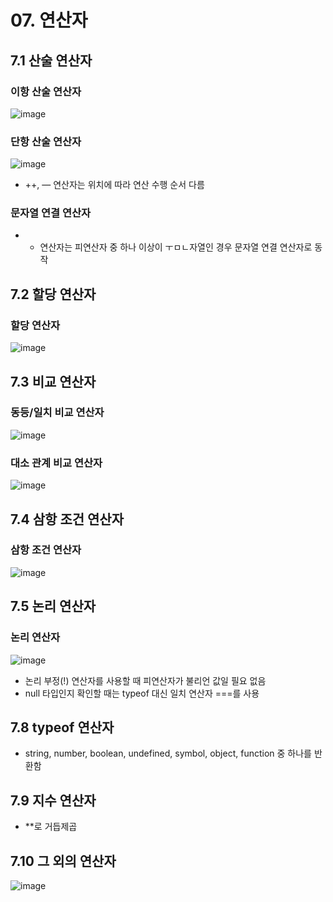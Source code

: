 # 07. 연산자

## 7.1 산술 연산자

### 이항 산술 연산자

![image](https://user-images.githubusercontent.com/72698829/206248413-e8b922bf-b919-4c1a-9e7f-bdf84259c84a.png)

### 단항 산술 연산자

![image](https://user-images.githubusercontent.com/72698829/206248459-c24f6bc2-bc3e-45f8-818e-cc754b870c9d.png)

- ++, — 연산자는 위치에 따라 연산 수행 순서 다름

### 문자열 연결 연산자

- + 연산자는 피연산자 중 하나 이상이 ㅜㅁㄴ자열인 경우 문자열 연결 연산자로 동작

## 7.2 할당 연산자

### 할당  연산자

![image](https://user-images.githubusercontent.com/72698829/206248702-596654c5-c7e5-49ef-ae3a-885d4b4e4720.png)

## 7.3 비교 연산자

### 동등/일치 비교 연산자

![image](https://user-images.githubusercontent.com/72698829/206248534-ae78c294-d08a-46e1-aa83-6be29e63cf1e.png)

### 대소 관계 비교 연산자

![image](https://user-images.githubusercontent.com/72698829/206248762-ec8a4714-a3bb-45dc-aacd-0813d785a82d.png)

## 7.4 삼항 조건 연산자

### 삼항 조건 연산자

![image](https://user-images.githubusercontent.com/72698829/206248791-3dd690e8-9ee5-41b5-90e6-76d681e768ac.png)

## 7.5 논리 연산자

### 논리 연산자

![image](https://user-images.githubusercontent.com/72698829/206248833-156fc70b-1b8a-48a4-b9f0-45688a68ad8a.png)

- 논리 부정(!) 연산자를 사용할 때 피연산자가 불리언 값일 필요 없음
- null 타입인지 확인할 때는 typeof 대신 일치 연산자 ===를 사용

## 7.8 typeof 연산자

- string, number, boolean, undefined, symbol, object, function 중 하나를 반환함

## 7.9 지수 연산자

- **로 거듭제곱

## 7.10 그 외의 연산자

![image](https://user-images.githubusercontent.com/72698829/206248884-b5e08669-0763-4dd1-918b-950073220314.png)
